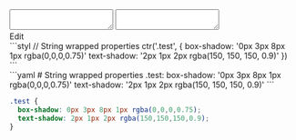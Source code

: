 <!-- gen:false -->

<div data-size="120" data-example="multiple-values-B" class="code-cont">
    <div class="code">
        <div class="code-wrap">
            <textarea id="stylus"></textarea>
            <textarea id="css"></textarea>
            <div class="edit-code">
                <span>Edit</span>
            </div>
        </div>
    </div>
</div>


<div data-size="120" data-examples="stylus"></div>
```styl
// String wrapped properties
ctr('.test', {
  box-shadow: '0px 3px 8px 1px rgba(0,0,0,0.75)'
  text-shadow: '2px 1px 2px rgba(150, 150, 150, 0.9)'
})
```

<div data-size="120" data-examples="yaml"></div>
```yaml
# String wrapped properties
.test:
  box-shadow: '0px 3px 8px 1px rgba(0,0,0,0.75)'
  text-shadow: '2px 1px 2px rgba(150, 150, 150, 0.9)'
```

```css
.test {
  box-shadow: 0px 3px 8px 1px rgba(0,0,0,0.75);
  text-shadow: 2px 1px 2px rgba(150,150,150,0.9);
}
```
<div class="cf"></div>
